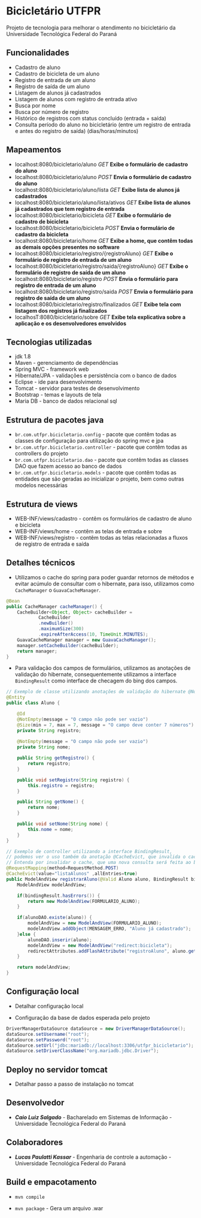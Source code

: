 # Bicicletário UTFPR
Projeto de tecnologia para melhorar o atendimento no bicicletário da Universidade Tecnológica Federal do Paraná

## Funcionalidades
- Cadastro de aluno
- Cadastro de bicicleta de um aluno
- Registro de entrada de um aluno
- Registro de saída de um aluno
- Listagem de alunos já cadastrados
- Listagem de alunos com registro de entrada ativo
- Busca por nome
- Busca por número de registro
- Histórico de registros com status concluído (entrada + saída)
- Consulta período do aluno no bicicletário (entre um registro de entrada e antes do registro de saída) (dias/horas/minutos)

## Mapeamentos

- localhost:8080/bicicletario/aluno _GET_ **Exibe o formulário de cadastro do aluno**
- localhost:8080/bicicletario/aluno _POST_ **Envia o formulário de cadastro do aluno**
- localhost:8080/bicicletario/aluno/lista _GET_ **Exibe lista de alunos já cadastrados**
- localhost:8080/bicicletario/aluno/lista/ativos _GET_ **Exibe lista de alunos já cadastrados que tem registro de entrada**
- localhost:8080/bicicletario/bicicleta _GET_ **Exibe o formulário de cadastro de bicicleta**
- localhost:8080/bicicletario/bicicleta _POST_ **Envia o formulário de cadastro da bicicleta**
- localhost:8080/bicicletario/home _GET_ **Exibe a home, que contêm todas as demais opções presentes no software**
- localhost:8080/bicicletario/registro/{registroAluno} _GET_ **Exibe o formulário de registro de entrada de um aluno**
- localhost:8080/bicicletario/registro/saida/{registroAluno} _GET_ **Exibe o formulário de registro de saída de um aluno** 
- localhost:8080/bicicletario/registro _POST_ **Envia o formulário para registro de entrada de um aluno**
- localhost:8080/bicicletario/registro/saida _POST_ **Envia o formulário para registro de saída de um aluno**
- localhost:8080/bicicletario/registro/finalizados _GET_ **Exibe tela com listagem dos registros já finalizados**
- localhosT:8080/bicicletario/sobre _GET_ **Exibe tela explicativa sobre a aplicação e os desenvolvedores envolvidos**

## Tecnologias utilizadas

- jdk 1.8
- Maven - gerenciamento de dependências
- Spring MVC - framework web
- Hibernate/JPA - validações e persistência com o banco de dados
- Eclipse - ide para desenvolvimento
- Tomcat - servidor para testes de desenvolvimento
- Bootstrap - temas e layouts de tela
- Maria DB - banco de dados relacional sql

## Estrutura de pacotes java

- `br.com.utfpr.bicicletario.config` - pacote que contêm todas as classes de configuração para utilização do spring mvc e jpa
- `br.com.utfpr.bicicletario.controller` - pacote que contêm todas as controllers do projeto
- `br.com.utfpr.bicicletario.dao` - pacote que contêm todas as classes DAO que fazem acesso ao banco de dados
- `br.com.utfpr.bicicletario.models` - pacote que contêm todas as entidades que são geradas ao inicializar o projeto, bem como outras modelos necessárias

## Estrutura de views

- WEB-INF/views/cadastro - contêm os formulários de cadastro de aluno e bicicleta
- WEB-INF/views/home - contêm as telas de entrada e sobre
- WEB-INF/views/registro - contêm todas as telas relacionadas a fluxos de registro de entrada e saída

## Detalhes técnicos
- Utilizamos o cache do spring para poder guardar retornos de métodos e evitar acúmulo de consultar com o hibernate, para isso, utilizamos como `CacheManager` o `GuavaCacheManager`.

```java
@Bean
public CacheManager cacheManager() {
	CacheBuilder<Object, Object> cacheBuilder = 
			CacheBuilder
			.newBuilder()
			.maximumSize(300)
			.expireAfterAccess(10, TimeUnit.MINUTES);
	GuavaCacheManager manager = new GuavaCacheManager();
	manager.setCacheBuilder(cacheBuilder);
	return manager;
}
```
- Para validação dos campos de formulários, utilizamos as anotações de validação do hibernate, consequentemente utilizamos a interface `BindingResult` como interface de checagem do bing dos campos.

```java
// Exemplo de classe utilizando anotações de validação do hibernate @NotEmpty e @Size
@Entity
public class Aluno {

	@Id
	@NotEmpty(message = "O campo não pode ser vazio")
	@Size(min = 7, max = 7, message = "O campo deve conter 7 números")
	private String registro;
	
	@NotEmpty(message = "O campo não pode ser vazio")
	private String nome;

	public String getRegistro() {
		return registro;
	}

	public void setRegistro(String registro) {
		this.registro = registro;
	}

	public String getNome() {
		return nome;
	}

	public void setNome(String nome) {
		this.nome = nome;
	}
}

// Exemplo de controller utilizando a interface BindingResult, 
// podemos ver o uso também da anotação @CacheEvict, que invalida o cache em caso de inserção de um novo aluno.
// Entenda por invalidar o cache, que uma nova consulta será feita ao banco de dados, pois ocorreu uma atualização no mesmo
@RequestMapping(method=RequestMethod.POST)
@CacheEvict(value="listaAlunos" ,allEntries=true)
public ModelAndView registrarAluno(@Valid Aluno aluno, BindingResult bindingResult, RedirectAttributes redirectAttributes) {
	ModelAndView modelAndView;

	if(bindingResult.hasErrors()) {
		return new ModelAndView(FORMULARIO_ALUNO);
	}

	if(alunoDAO.existe(aluno)) {
		modelAndView = new ModelAndView(FORMULARIO_ALUNO);
		modelAndView.addObject(MENSAGEM_ERRO, "Aluno já cadastrado");
	}else {
		alunoDAO.inserir(aluno);
		modelAndView = new ModelAndView("redirect:bicicleta");
		redirectAttributes.addFlashAttribute("registroAluno", aluno.getRegistro());
	}

	return modelAndView;
}
```

## Configuração local

- Detalhar configuração local

- Configuração da base de dados esperada pelo projeto

```java
DriverManagerDataSource dataSource = new DriverManagerDataSource();
dataSource.setUsername("root");
dataSource.setPassword("root");
dataSource.setUrl("jdbc:mariadb://localhost:3306/utfpr_bicicletario");
dataSource.setDriverClassName("org.mariadb.jdbc.Driver");
```

## Deploy no servidor tomcat

- Detalhar passo a passo de instalação no tomcat

## Desenvolvedor

- ***Caio Luiz Salgado*** - Bacharelado em Sistemas de Informação - Universidade Tecnológica Federal do Paraná

## Colaboradores
- ***Lucas Paulatti Kassar*** - Engenharia de controle a automação - Universidade Tecnológica Federal do Paraná

## Build e empacotamento

- `mvn compile`

- `mvn package` - Gera um arquivo .war
